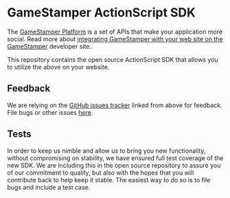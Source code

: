 GameStamper ActionScript SDK
================
The [GameStamper Platform][dev] is a set of APIs that make your application more social. Read more about [integrating GameStamper with your web site on the GameStamper][docs] developer site.

This repository contains the open source ActionScript SDK that allows you to utilize the above on your website.

[dev]: http://gamstamper.com/developer
[docs]: http://gamstamper.com/developer/docs
[API]: http://gamstamper.com/developer/docs/api/graphapi


Feedback
--------

We are relying on the [GitHub issues tracker][issues] linked from above for
feedback. File bugs or other issues [here][issues].

[issues]: http://github.com/gamstamper/GameStamper-actionscript-sdk/issues


Tests
-----

In order to keep us nimble and allow us to bring you new functionality, without
compromising on stability, we have ensured full test coverage of the new SDK.
We are including this in the open source repository to assure you of our
commitment to quality, but also with the hopes that you will contribute back to
help keep it stable. The easiest way to do so is to file bugs and include a
test case.